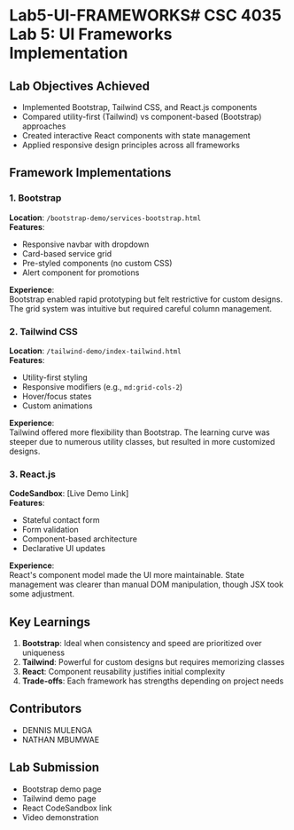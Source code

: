 # Lab5-UI-FRAMEWORKS# CSC 4035 Lab 5: UI Frameworks Implementation

## Lab Objectives Achieved
- Implemented Bootstrap, Tailwind CSS, and React.js components
- Compared utility-first (Tailwind) vs component-based (Bootstrap) approaches
- Created interactive React components with state management
- Applied responsive design principles across all frameworks

## Framework Implementations

### 1. Bootstrap
**Location**: `/bootstrap-demo/services-bootstrap.html`  
**Features**:
- Responsive navbar with dropdown
- Card-based service grid
- Pre-styled components (no custom CSS)
- Alert component for promotions

**Experience**:  
Bootstrap enabled rapid prototyping but felt restrictive for custom designs. The grid system was intuitive but required careful column management.

### 2. Tailwind CSS
**Location**: `/tailwind-demo/index-tailwind.html`  
**Features**:
- Utility-first styling
- Responsive modifiers (e.g., `md:grid-cols-2`)
- Hover/focus states
- Custom animations

**Experience**:  
Tailwind offered more flexibility than Bootstrap. The learning curve was steeper due to numerous utility classes, but resulted in more customized designs.

### 3. React.js
**CodeSandbox**: [Live Demo Link]  
**Features**:
- Stateful contact form
- Form validation
- Component-based architecture
- Declarative UI updates

**Experience**:  
React's component model made the UI more maintainable. State management was clearer than manual DOM manipulation, though JSX took some adjustment.

## Key Learnings
1. **Bootstrap**: Ideal when consistency and speed are prioritized over uniqueness
2. **Tailwind**: Powerful for custom designs but requires memorizing classes
3. **React**: Component reusability justifies initial complexity
4. **Trade-offs**: Each framework has strengths depending on project needs

## Contributors
- DENNIS MULENGA
- NATHAN MBUMWAE

## Lab Submission
- Bootstrap demo page
- Tailwind demo page
- React CodeSandbox link
- Video demonstration